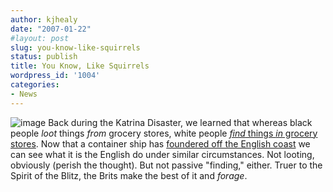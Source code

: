 ```yaml
---
author: kjhealy
date: "2007-01-22"
#layout: post
slug: you-know-like-squirrels
status: publish
title: You Know, Like Squirrels
wordpress_id: '1004'
categories:
- News
---
```


![image](http://www.kieranhealy.org/files/misc/forage.png) Back during the Katrina Disaster, we learned that whereas black people *loot* things *from* grocery stores, white people [*find* things *in* grocery stores](http://www.alternet.org/blogs/lfiles/24870/). Now that a container ship has [foundered off the English coast](http://www.nytimes.com/2007/01/22/world/europe/23britaincnd.html?hp&ex=1169528400&en=080d398c6b8cfbb0&ei=5094&partner=homepage) we can see what it is the English do under similar circumstances. Not looting, obviously (perish the thought). But not passive "finding," either. Truer to the Spirit of the Blitz, the Brits make the best of it and *forage*.
